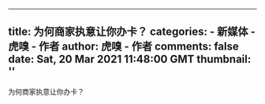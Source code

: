 
---
title: 为何商家执意让你办卡？
categories: 
    - 新媒体
    - 虎嗅 - 作者
author: 虎嗅 - 作者
comments: false
date: Sat, 20 Mar 2021 11:48:00 GMT
thumbnail: ''
---

<div>   
为何商家执意让你办卡？  
</div>
            
